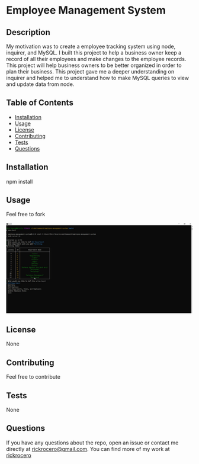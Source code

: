 # Employee Management System

## Description
My motivation was to create a employee tracking system using node, inquirer, and MySQL. I built this project to help a business owner keep a record of all their employees and make changes to the employee records. This project will help business owners to be better organized in order to plan their business. This project gave me a deeper understanding on inquirer and helped me to understand how to make MySQL queries to view and update data from node. 
            
## Table of Contents
            
- [Installation](#installation)
- [Usage](#usage)
- [License](#license)
- [Contributing](#contributing)
- [Tests](#tests)
- [Questions](#questions)
            
## Installation
npm install

## Usage
Feel free to fork

![Add Department Screenshot](Assets/addDept.png)

## License
None
            
## Contributing
Feel free to contribute
            
## Tests
None
            
## Questions
If you have any questions about the repo, open an issue or contact me directly at rickrocero@gmail.com. You can find more of my work at [rickrocero](https://github.com/rickrocero)
